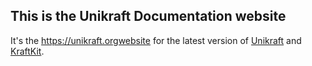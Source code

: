 ## This is the Unikraft Documentation website

It's the https://unikraft.orgwebsite for the latest version of
[Unikraft](https://github.com/unikraft/unikraft) and
[KraftKit](https://kraftkit.sh).
